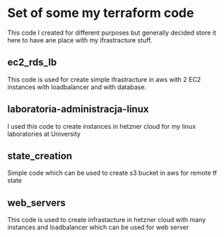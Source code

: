 # Set of some my terraform code
This code I created for different purposes but generally decided store it here to have ane place with my ifrastracture stuff.

## ec2_rds_lb
This code is used for create simple ifrastracture in aws with 2 EC2 instances with loadbalancer and with database.


## laboratoria-administracja-linux
I used this code to create instances in hetzner cloud for my linux laboratories at University


## state_creation
Simple code which can be used to create s3 bucket in aws for remote tf state

## web_servers
This code is used to create infrastacture in hetzner cloud with many instances and loadbalancer which can be used for web server

